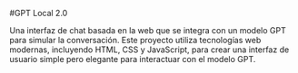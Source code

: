 #GPT Local 2.0

Una interfaz de chat basada en la web que se integra con un modelo GPT para simular la conversación. Este proyecto utiliza tecnologías web modernas, incluyendo HTML, CSS y JavaScript, para crear una interfaz de usuario simple pero elegante para interactuar con el modelo GPT.
